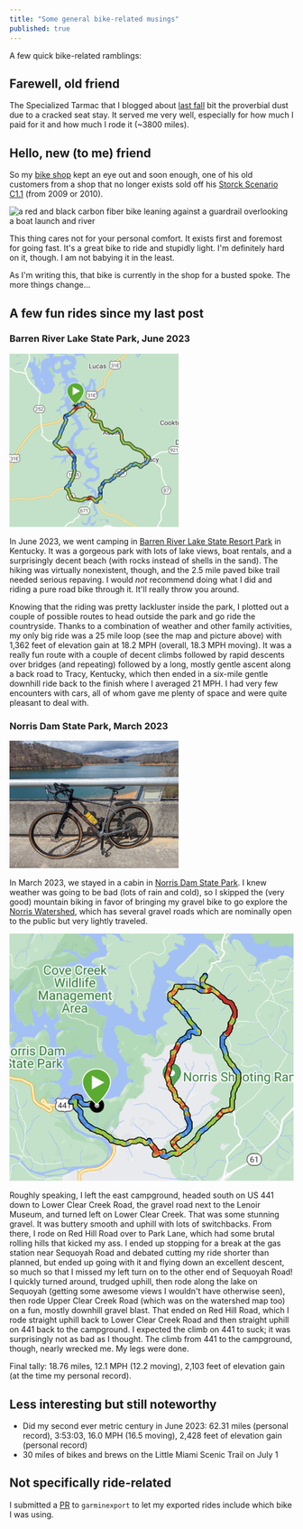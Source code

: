 ```yaml
---
title: "Some general bike-related musings"
published: true
---
```


A few quick bike-related ramblings:

## Farewell, old friend

The Specialized Tarmac that I blogged about [last fall](/2022/10/13/some-personal-news/) bit the proverbial dust due to a cracked seat stay. It served me very well, especially for how much I paid for it and how much I rode it (~3800 miles).

## Hello, new (to me) friend

So my [bike shop](https://www.southerncarnage.net) kept an eye out and soon enough, one of his old customers from a shop that no longer exists sold off his <a href="https://www.cyclingweekly.com/reviews/road-bikes/storck-scenario-c1-1">Storck Scenario C1.1</a> (from 2009 or 2010).

<img src="/static/assets/blog/storck-scenario.jpeg" alt="a red and black carbon fiber bike leaning against a guardrail overlooking a boat launch and river" />

This thing cares not for your personal comfort. It exists first and foremost for going fast. It's a great bike to ride and stupidly light. I'm definitely hard on it, though. I am not babying it in the least.

As I'm writing this, that bike is currently in the shop for a busted spoke. The more things change...

## A few fun rides since my last post

### Barren River Lake State Park, June 2023

<img src="/static/assets/blog/barren-river-map.png" alt="map of the route from Barren River Lake heading in a counter-clockwise loop around the southern inlet of the lake" width="300" />

In June 2023, we went camping in [Barren River Lake State Resort Park](https://parks.ky.gov/lucas/parks/resort/barren-river-lake-state-resort-park) in Kentucky. It was a gorgeous park with lots of lake views, boat rentals, and a surprisingly decent beach (with rocks instead of shells in the sand). The hiking was virtually nonexistent, though, and the 2.5 mile paved bike trail needed serious repaving. I would _not_ recommend doing what I did and riding a pure road bike through it. It'll really throw you around.

Knowing that the riding was pretty lackluster inside the park, I plotted out a couple of possible routes to head outside the park and go ride the countryside. Thanks to a combination of weather and other family activities, my only big ride was a 25 mile loop (see the map and picture above) with 1,362 feet of elevation gain at 18.2 MPH (overall, 18.3 MPH moving). It was a really fun route with a couple of decent climbs followed by rapid descents over bridges (and repeating) followed by a long, mostly gentle ascent along a back road to Tracy, Kentucky, which then ended in a six-mile gentle downhill ride back to the finish where I averaged 21 MPH. I had very few encounters with cars, all of whom gave me plenty of space and were quite pleasant to deal with.

### Norris Dam State Park, March 2023

<img src="/static/assets/blog/norris-dam-overlook.jpeg" alt="gray and black gravel bike leaning against a concrete guard rail overlooking Norris Lake in winter" width="300" />

In March 2023, we stayed in a cabin in [Norris Dam State Park](https://tnstateparks.com/parks/norris-dam). I knew weather was going to be bad (lots of rain and cold), so I skipped the (very good) mountain biking in favor of bringing my gravel bike to go explore the [Norris Watershed](https://www.outragegis.com/trails/2016/05/15/norris-watershed-trail-map/), which has several gravel roads which are nominally open to the public but very lightly traveled.

<img src="/static/assets/blog/norris-dam-map.png" alt="map of my route around the Norris Watershed" />

Roughly speaking, I left the east campground, headed south on US 441 down to Lower Clear Creek Road, the gravel road next to the Lenoir Museum, and turned left on Lower Clear Creek. That was some stunning gravel. It was buttery smooth and uphill with lots of switchbacks. From there, I rode on Red Hill Road over to Park Lane, which had some brutal rolling hills that kicked my ass. I ended up stopping for a break at the gas station near Sequoyah Road and debated cutting my ride shorter than planned, but ended up going with it and flying down an excellent descent, so much so that I missed my left turn on to the other end of Sequoyah Road! I quickly turned around, trudged uphill, then rode along the lake on Sequoyah (getting some awesome views I wouldn't have otherwise seen), then rode Upper Clear Creek Road (which was on the watershed map too) on a fun, mostly downhill gravel blast. That ended on Red Hill Road, which I rode straight uphill back to Lower Clear Creek Road and then straight uphill on 441 back to the campground. I expected the climb on 441 to suck; it was surprisingly not as bad as I thought. The climb from 441 to the campground, though, nearly wrecked me. My legs were done.

Final tally: 18.76 miles, 12.1 MPH (12.2 moving), 2,103 feet of elevation gain (at the time my personal record).

## Less interesting but still noteworthy

- Did my second ever metric century in June 2023: 62.31 miles (personal record), 3:53:03, 16.0 MPH (16.5 moving), 2,428 feet of elevation gain (personal record)
- 30 miles of bikes and brews on the Little Miami Scenic Trail on July 1

## Not specifically ride-related

I submitted a [PR](https://github.com/petergardfjall/garminexport/pull/99) to `garminexport` to let my exported rides include which bike I was using.
